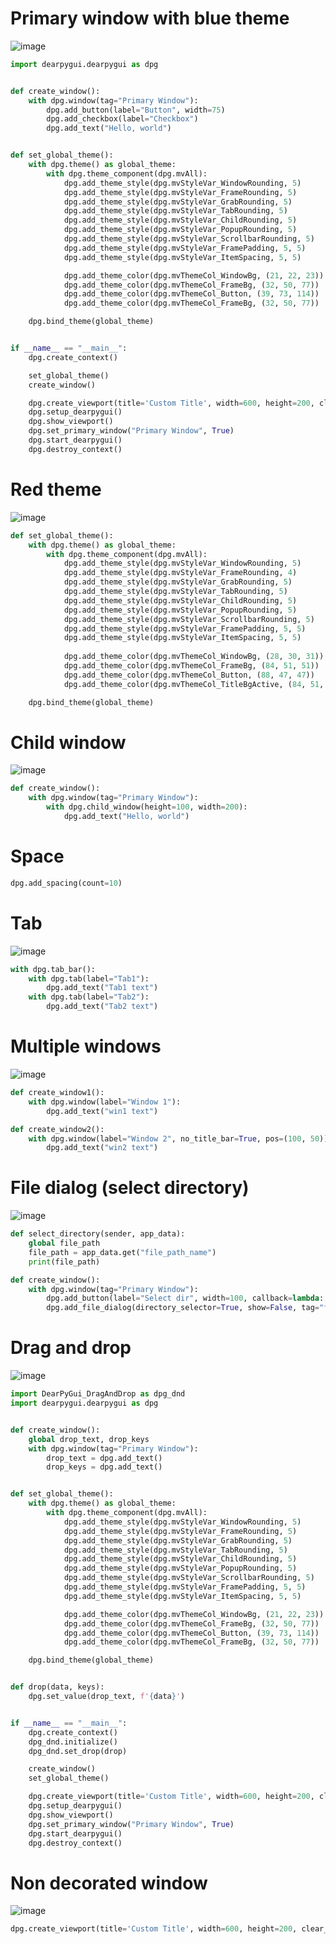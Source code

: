 # Primary window with blue theme
![image](https://github.com/Bt08s/DearPyGui-Examples/assets/68190921/d43da6a8-bb86-426e-b3d0-78b03a3cd23e)
```python
import dearpygui.dearpygui as dpg


def create_window():
    with dpg.window(tag="Primary Window"):
        dpg.add_button(label="Button", width=75)
        dpg.add_checkbox(label="Checkbox")
        dpg.add_text("Hello, world")


def set_global_theme():
    with dpg.theme() as global_theme:
        with dpg.theme_component(dpg.mvAll):
            dpg.add_theme_style(dpg.mvStyleVar_WindowRounding, 5)
            dpg.add_theme_style(dpg.mvStyleVar_FrameRounding, 5)
            dpg.add_theme_style(dpg.mvStyleVar_GrabRounding, 5)
            dpg.add_theme_style(dpg.mvStyleVar_TabRounding, 5)
            dpg.add_theme_style(dpg.mvStyleVar_ChildRounding, 5)
            dpg.add_theme_style(dpg.mvStyleVar_PopupRounding, 5)
            dpg.add_theme_style(dpg.mvStyleVar_ScrollbarRounding, 5)
            dpg.add_theme_style(dpg.mvStyleVar_FramePadding, 5, 5)
            dpg.add_theme_style(dpg.mvStyleVar_ItemSpacing, 5, 5)

            dpg.add_theme_color(dpg.mvThemeCol_WindowBg, (21, 22, 23))
            dpg.add_theme_color(dpg.mvThemeCol_FrameBg, (32, 50, 77))
            dpg.add_theme_color(dpg.mvThemeCol_Button, (39, 73, 114))
            dpg.add_theme_color(dpg.mvThemeCol_FrameBg, (32, 50, 77))

    dpg.bind_theme(global_theme)


if __name__ == "__main__":
    dpg.create_context()

    set_global_theme()
    create_window()

    dpg.create_viewport(title='Custom Title', width=600, height=200, clear_color=(115, 140, 152))
    dpg.setup_dearpygui()
    dpg.show_viewport()
    dpg.set_primary_window("Primary Window", True)
    dpg.start_dearpygui()
    dpg.destroy_context()
```

# Red theme
![image](https://github.com/Bt08s/DearPyGui-Examples/assets/68190921/bd142782-7c77-415c-8fb8-1cd4a9329a35)
```python
def set_global_theme():
    with dpg.theme() as global_theme:
        with dpg.theme_component(dpg.mvAll):
            dpg.add_theme_style(dpg.mvStyleVar_WindowRounding, 5)
            dpg.add_theme_style(dpg.mvStyleVar_FrameRounding, 4)
            dpg.add_theme_style(dpg.mvStyleVar_GrabRounding, 5)
            dpg.add_theme_style(dpg.mvStyleVar_TabRounding, 5)
            dpg.add_theme_style(dpg.mvStyleVar_ChildRounding, 5)
            dpg.add_theme_style(dpg.mvStyleVar_PopupRounding, 5)
            dpg.add_theme_style(dpg.mvStyleVar_ScrollbarRounding, 5)
            dpg.add_theme_style(dpg.mvStyleVar_FramePadding, 5, 5)
            dpg.add_theme_style(dpg.mvStyleVar_ItemSpacing, 5, 5)
    
            dpg.add_theme_color(dpg.mvThemeCol_WindowBg, (28, 30, 31))
            dpg.add_theme_color(dpg.mvThemeCol_FrameBg, (84, 51, 51))
            dpg.add_theme_color(dpg.mvThemeCol_Button, (88, 47, 47))
            dpg.add_theme_color(dpg.mvThemeCol_TitleBgActive, (84, 51, 51))

    dpg.bind_theme(global_theme)
```

# Child window
![image](https://github.com/Bt08s/DearPyGui-Examples/assets/68190921/70d631d3-7745-40b8-92c2-028ba1fd2760)
```python
def create_window():
    with dpg.window(tag="Primary Window"):
        with dpg.child_window(height=100, width=200):
            dpg.add_text("Hello, world")
```

# Space
```python
dpg.add_spacing(count=10)
```

# Tab
![image](https://github.com/Bt08s/DearPyGui-Examples/assets/68190921/fb154e78-6144-4f27-a067-924f8939bd53)
```python
with dpg.tab_bar():
    with dpg.tab(label="Tab1"):
        dpg.add_text("Tab1 text")
    with dpg.tab(label="Tab2"):
        dpg.add_text("Tab2 text")
```

# Multiple windows
![image](https://github.com/Bt08s/DearPyGui-Examples/assets/68190921/e626fefc-2260-4053-9a25-f95024912c02)
```python
def create_window1():
    with dpg.window(label="Window 1"):
        dpg.add_text("win1 text")

def create_window2():
    with dpg.window(label="Window 2", no_title_bar=True, pos=(100, 50)):
        dpg.add_text("win2 text")
```

# File dialog (select directory)
![image](https://github.com/Bt08s/DearPyGui-Examples/assets/68190921/5733b804-0774-4ab4-a6ca-99ccb57a0caa)
```python
def select_directory(sender, app_data):
    global file_path
    file_path = app_data.get("file_path_name")
    print(file_path)

def create_window():
    with dpg.window(tag="Primary Window"):
        dpg.add_button(label="Select dir", width=100, callback=lambda: dpg.show_item("file_dialog"))
        dpg.add_file_dialog(directory_selector=True, show=False, tag="file_dialog", height=250, width=400, callback=select_directory)
```

# Drag and drop
![image](https://github.com/Bt08s/DearPyGui-Examples/assets/68190921/b5bb8bb4-13d3-49c0-bd12-2472012f92a1)
```python
import DearPyGui_DragAndDrop as dpg_dnd
import dearpygui.dearpygui as dpg


def create_window():
    global drop_text, drop_keys
    with dpg.window(tag="Primary Window"):
        drop_text = dpg.add_text()
        drop_keys = dpg.add_text()


def set_global_theme():
    with dpg.theme() as global_theme:
        with dpg.theme_component(dpg.mvAll):
            dpg.add_theme_style(dpg.mvStyleVar_WindowRounding, 5)
            dpg.add_theme_style(dpg.mvStyleVar_FrameRounding, 5)
            dpg.add_theme_style(dpg.mvStyleVar_GrabRounding, 5)
            dpg.add_theme_style(dpg.mvStyleVar_TabRounding, 5)
            dpg.add_theme_style(dpg.mvStyleVar_ChildRounding, 5)
            dpg.add_theme_style(dpg.mvStyleVar_PopupRounding, 5)
            dpg.add_theme_style(dpg.mvStyleVar_ScrollbarRounding, 5)
            dpg.add_theme_style(dpg.mvStyleVar_FramePadding, 5, 5)
            dpg.add_theme_style(dpg.mvStyleVar_ItemSpacing, 5, 5)

            dpg.add_theme_color(dpg.mvThemeCol_WindowBg, (21, 22, 23))
            dpg.add_theme_color(dpg.mvThemeCol_FrameBg, (32, 50, 77))
            dpg.add_theme_color(dpg.mvThemeCol_Button, (39, 73, 114))
            dpg.add_theme_color(dpg.mvThemeCol_FrameBg, (32, 50, 77))

    dpg.bind_theme(global_theme)


def drop(data, keys):
    dpg.set_value(drop_text, f'{data}')


if __name__ == "__main__":
    dpg.create_context()
    dpg_dnd.initialize()
    dpg_dnd.set_drop(drop)

    create_window()
    set_global_theme()

    dpg.create_viewport(title='Custom Title', width=600, height=200, clear_color=(115, 140, 152))
    dpg.setup_dearpygui()
    dpg.show_viewport()
    dpg.set_primary_window("Primary Window", True)
    dpg.start_dearpygui()
    dpg.destroy_context()
```

# Non decorated window
![image](https://github.com/Bt08s/DearPyGui-Examples/assets/68190921/7602559f-a9f6-41f6-a447-b735e3f9b112)
```python
dpg.create_viewport(title='Custom Title', width=600, height=200, clear_color=(115, 140, 152), decorated=False)
```
